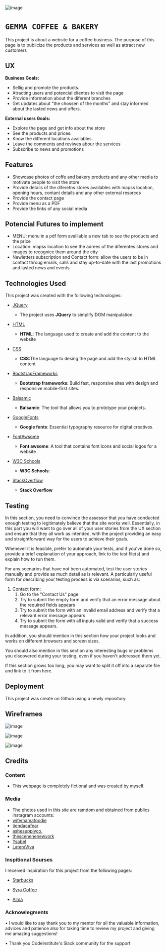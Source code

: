 ![image](https://user-images.githubusercontent.com/62361039/95846229-7ca79d80-0d4b-11eb-9f72-0b8d14ac53c2.png)

# `GEMMA COFFEE & BAKERY`

This project is about a website for a coffee business. The purpose of this page is to publicize the products and services as well as attract new customers

## UX

**Business Goals:** 
- Sellig and promote the products.
- Atracting users and potencial clientes to visit the page 
- Provide information about the diferent branches
- Get updates about "the chossen of the months" and stay informed about the lasted news and offers. 


**External users Goals:** 
- Explore the page and get info about the store 
- See the products and prices.
- Know the different locations availables.
- Leave the comments and reviwes abour the services 
- Subscribe to news and promotions

## Features 

- Showcase photos of coffe and bakery products and any other media to motivate people to visit the store
- Provide details of the diferetns stores availables with mapss location, opening hours, contant details and any other external resorces 
- Provide the contact page
- Provide menu as a PDF 
- Provide the links of any social media

## Potencial Futures to implement 

 - MENU: menu in a pdf form avalilable a new tab to see the products and the price
 - Location: mapss location to see the adrees of the diferentes stores and images to recognice them around the city 
 - Newletters subscription and Contact form: allow the users to be in contact throug emails, calls and stay up-to-date with the last promotions and  lasted news and events.  
 

 ## Technologies Used

This project was created with the following technologies:

- [JQuery](https://jquery.com)
    - The project uses **JQuery** to simplify DOM manipulation.

 -  [HTML](https://es.wikipedia.org/wiki/HTML) 
    - **HTML**: The language used to create  and add the content to the website

 - [CSS](https://en.wikipedia.org/wiki/CSS)   
    - **CSS**:The language to desing the page and add the stylish to HTML content 

 - [BootstrapFrameworks](https://getbootstrap.com/)  
    - **Bootstrap frameworks**: Build fast, responsive sites with design and responsive mobile-first sites. 

 - [Balsamic](https://balsamiq.com/) 
    - **Balsamic**: The tool that allows you to prototype your projects.
 - [GoogleFonts](https://fonts.google.com/)  

    - **Google fonts**: Essential typography resource for digital creatives.
 - [FontAwsome](https://fontawesome.com/)
    - **Font awsome**: A tool that contains font icons and social logos for a website

 - [W3C Schools](https://www.w3schools.com/)
    - **W3C Schools**:
 - [StackOverflow](https://es.stackoverflow.com/)
    - **Stack Overflow**



## Testing

In this section, you need to convince the assessor that you have conducted enough testing to legitimately believe that the site works well. Essentially, in this part you will want to go over all of your user stories from the UX section and ensure that they all work as intended, with the project providing an easy and straightforward way for the users to achieve their goals.

Whenever it is feasible, prefer to automate your tests, and if you've done so, provide a brief explanation of your approach, link to the test file(s) and explain how to run them.

For any scenarios that have not been automated, test the user stories manually and provide as much detail as is relevant. A particularly useful form for describing your testing process is via scenarios, such as:

1. Contact form:
    1. Go to the "Contact Us" page
    2. Try to submit the empty form and verify that an error message about the required fields appears
    3. Try to submit the form with an invalid email address and verify that a relevant error message appears
    4. Try to submit the form with all inputs valid and verify that a success message appears.

In addition, you should mention in this section how your project looks and works on different browsers and screen sizes.

You should also mention in this section any interesting bugs or problems you discovered during your testing, even if you haven't addressed them yet.

If this section grows too long, you may want to split it off into a separate file and link to it from here.

## Deployment

This project was create on Github using a newly repository. 

## Wireframes ##

![image](https://user-images.githubusercontent.com/62361039/95846445-b7113a80-0d4b-11eb-8ef0-8e32b767546e.png)


![image](https://user-images.githubusercontent.com/62361039/95841474-b4abe200-0d45-11eb-9e77-8ba1bdc7fe58.png)

![image](https://user-images.githubusercontent.com/62361039/95841575-cee5c000-0d45-11eb-9532-9d72da493644.png)


## Credits

### Content
- This webpage is completely fictional and was created by myself.

### Media
- The photos used in this site are ramdom and obtained from publics instagram accounts: 
- [wifemamafoodie](https://www.instagram.com/wifemamafoodie/?hl=es)
- [tiendacafear](https://www.instagram.com/tiendadecafear/?hl=es)
- [ashesupplyco.](https://www.instagram.com/explore/tags/ashesuppyco/?hl=es)
- [thescenenenewyork](https://www.instagram.com/thescenenewyork/?hl=es)
- [Ysabel](https://www.instagram.com/ysabelwesthollywood/?hl=es)
- [LateraViva](https://www.instagram.com/letteraviva/?hl=es)
### Inspitional Sourses 

I received inspiration for this project from the following pages:

- [Starbucks](https://www.starbucks.es/)

- [Syra Coffee](https://syra.coffee/)

- [Alma](https://www.alma.ie/jobs/)

### Acknowlegments 

• I would like to say thank you to my mentor for all the valuable information, advices and patience also for taking time to review my project and giving me amazing suggestions!

 • Thank you Codelnstitute's Slack community for the support




